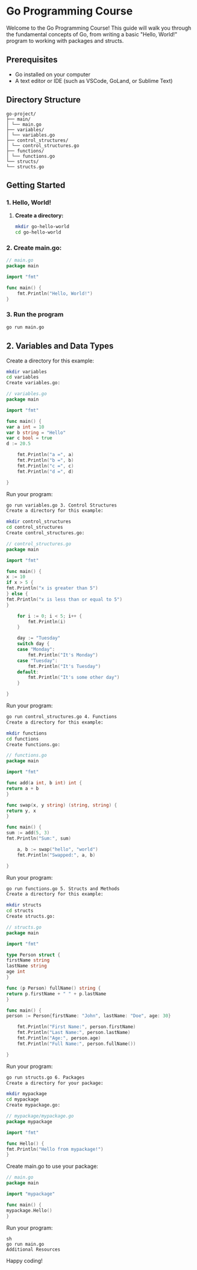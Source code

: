 # Go Programming Course

Welcome to the Go Programming Course! This guide will walk you through the fundamental concepts of Go, from writing a basic "Hello, World!" program to working with packages and structs.

## Prerequisites

- Go installed on your computer
- A text editor or IDE (such as VSCode, GoLand, or Sublime Text)

## Directory Structure

```
go-project/
├── main/
│ └── main.go
├── variables/
│ └── variables.go
├── control_structures/
│ └── control_structures.go
├── functions/
│ └── functions.go
└── structs/
└── structs.go
```

## Getting Started

### 1. Hello, World!

1. **Create a directory:**
   ```sh
   mkdir go-hello-world
   cd go-hello-world
   ```

### 2. Create main.go:

```go
// main.go
package main

import "fmt"

func main() {
    fmt.Println("Hello, World!")
}
```

### 3. Run the program

```sh
go run main.go

```

## 2. Variables and Data Types

Create a directory for this example:

```sh
mkdir variables
cd variables
Create variables.go:
```

```go
// variables.go
package main

import "fmt"

func main() {
var a int = 10
var b string = "Hello"
var c bool = true
d := 20.5

    fmt.Println("a =", a)
    fmt.Println("b =", b)
    fmt.Println("c =", c)
    fmt.Println("d =", d)

}
```

Run your program:

```sh
go run variables.go 3. Control Structures
Create a directory for this example:
```

```sh
mkdir control_structures
cd control_structures
Create control_structures.go:
```

```go
// control_structures.go
package main

import "fmt"

func main() {
x := 10
if x > 5 {
fmt.Println("x is greater than 5")
} else {
fmt.Println("x is less than or equal to 5")
}

    for i := 0; i < 5; i++ {
        fmt.Println(i)
    }

    day := "Tuesday"
    switch day {
    case "Monday":
        fmt.Println("It's Monday")
    case "Tuesday":
        fmt.Println("It's Tuesday")
    default:
        fmt.Println("It's some other day")
    }

}
```

Run your program:

```sh
go run control_structures.go 4. Functions
Create a directory for this example:
```

```sh
mkdir functions
cd functions
Create functions.go:
```

```go
// functions.go
package main

import "fmt"

func add(a int, b int) int {
return a + b
}

func swap(x, y string) (string, string) {
return y, x
}

func main() {
sum := add(5, 3)
fmt.Println("Sum:", sum)

    a, b := swap("hello", "world")
    fmt.Println("Swapped:", a, b)

}
```

Run your program:

```sh
go run functions.go 5. Structs and Methods
Create a directory for this example:
```

```sh
mkdir structs
cd structs
Create structs.go:
```

```go
// structs.go
package main

import "fmt"

type Person struct {
firstName string
lastName string
age int
}

func (p Person) fullName() string {
return p.firstName + " " + p.lastName
}

func main() {
person := Person{firstName: "John", lastName: "Doe", age: 30}

    fmt.Println("First Name:", person.firstName)
    fmt.Println("Last Name:", person.lastName)
    fmt.Println("Age:", person.age)
    fmt.Println("Full Name:", person.fullName())

}
```

Run your program:

```sh
go run structs.go 6. Packages
Create a directory for your package:
```

```sh
mkdir mypackage
cd mypackage
Create mypackage.go:
```

```go
// mypackage/mypackage.go
package mypackage

import "fmt"

func Hello() {
fmt.Println("Hello from mypackage!")
}
```

Create main.go to use your package:

```go
// main.go
package main

import "mypackage"

func main() {
mypackage.Hello()
}
```

Run your program:

```
sh
go run main.go
Additional Resources
```

Happy coding!
